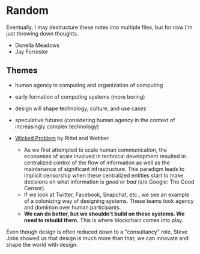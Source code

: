# Random

Eventually, I may destructure these notes into multiple files, but for now I'm just throwing down thoughts.

* Donella Meadows
* Jay Forrester

## Themes

* human agency in computing and organization of computing
* early formation of computing systems (more boring)

* design will shape technology, culture, and use cases

* speculative futures (considering human agency in the context of increasingly complex technology)

* [Wicked Problem](https://en.wikipedia.org/wiki/Wicked_problem) by Rittel and Webber
    * As we first attempted to scale human communication, the economies of scale involved in technical development resulted in centralized control of the flow of information as well as the maintenance of significant infrastructure. This paradigm leads to implicit censorship when these centralized entities start to make decisions on what information is *good* or *bad* (s/o Google: The Good Censor). 
    * If we look at Twitter, Facebook, Snapchat, etc., we see an example of a colonizing way of designing systems. These teams took agency and dominion over human participants. 
    * **We can do better, but we shouldn't build on these systems. We need to rebuild them.** This is where blockchain comes into play.

Even though design is often reduced down to a "consultancy" role, Steve Jobs showed us that design is much more than that; we can innovate and shape the world with design.
